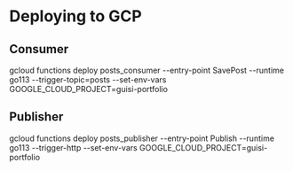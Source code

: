 # Deploying to GCP

## Consumer

gcloud functions deploy posts_consumer --entry-point SavePost --runtime go113 --trigger-topic=posts --set-env-vars GOOGLE_CLOUD_PROJECT=guisi-portfolio

## Publisher
gcloud functions deploy posts_publisher --entry-point Publish --runtime go113 --trigger-http --set-env-vars GOOGLE_CLOUD_PROJECT=guisi-portfolio
